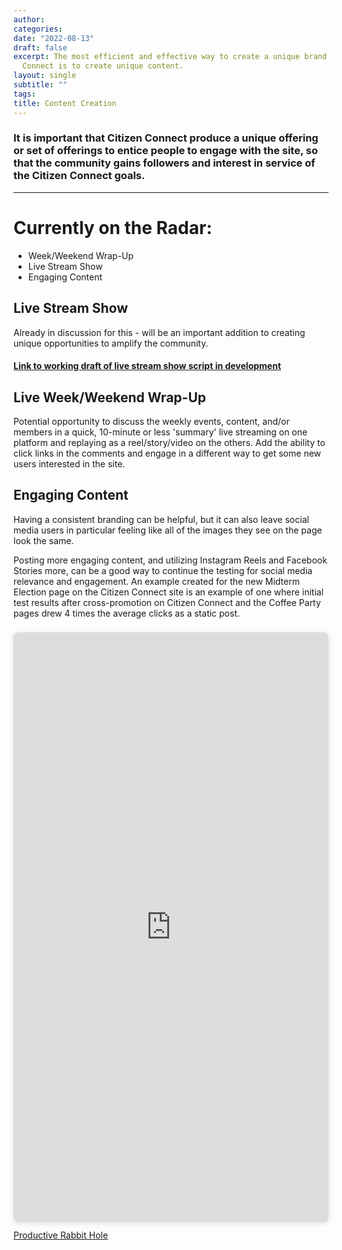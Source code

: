 ```yaml
---
author: 
categories:
date: "2022-08-13"
draft: false
excerpt: The most efficient and effective way to create a unique brand for Citizen
  Connect is to create unique content. 
layout: single
subtitle: ""
tags:
title: Content Creation
---
```


### It is important that Citizen Connect produce a unique offering or set of offerings to entice people to engage with the site, so that the community gains followers and interest in service of the Citizen Connect goals.

---

# Currently on the Radar:

+ Week/Weekend Wrap-Up
+ Live Stream Show
+ Engaging Content



## Live Stream Show

Already in discussion for this - will be an important addition to creating unique opportunities to amplify the community.

#### [Link to working draft of live stream show script in development](https://docs.google.com/document/d/1dgC-fhoHnAjOGePxP2Fv7D7gAzzm8Vip/edit?usp=sharing&ouid=109140489664263918222&rtpof=true&sd=true)


## Live Week/Weekend Wrap-Up

Potential opportunity to discuss the weekly events, content, and/or members in a quick, 10-minute or less 'summary' live streaming on one platform and replaying as a reel/story/video on the others. Add the ability to click links in the comments and engage in a different way to get some new users interested in the site.


## Engaging Content

Having a consistent branding can be helpful, but it can also leave social media users in particular feeling like all of the images they see on the page look the same.

Posting more engaging content, and utilizing Instagram Reels and Facebook Stories more, can be a good way to continue the testing for social media relevance and engagement. An example created for the new Midterm Election page on the Citizen Connect site is an example of one where initial test results after cross-promotion on Citizen Connect and the Coffee Party pages drew 4 times the average clicks as a static post.

<div style="position: relative; width: 100%; height: 0; padding-top: 177.7143%;
 padding-bottom: 48px; box-shadow: 0 2px 8px 0 rgba(63,69,81,0.16); margin-top: 1.6em; margin-bottom: 0.9em; overflow: hidden;
 border-radius: 8px; will-change: transform;">
  <iframe loading="lazy" style="position: absolute; width: 100%; height: 100%; top: 0; left: 0; border: none; padding: 0;margin: 0;"
    src="https:&#x2F;&#x2F;www.canva.com&#x2F;design&#x2F;DAFJdiU_PNc&#x2F;watch?embed" allowfullscreen="allowfullscreen" allow="fullscreen">
  </iframe>
</div>
<a href="https:&#x2F;&#x2F;www.canva.com&#x2F;design&#x2F;DAFJdiU_PNc&#x2F;watch?utm_content=DAFJdiU_PNc&amp;utm_campaign=designshare&amp;utm_medium=embeds&amp;utm_source=link" target="_blank" rel="noopener">Productive Rabbit Hole</a>
